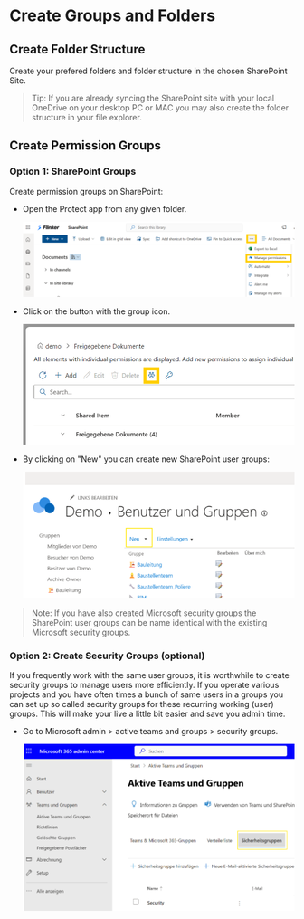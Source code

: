 # Create Groups and Folders

## Create Folder Structure

Create your prefered folders and folder structure in the chosen SharePoint Site. 

> Tip: If you are already syncing the SharePoint site with your local OneDrive on your desktop PC or MAC you may also create the folder structure in your file explorer.

## Create Permission Groups

### Option 1: SharePoint Groups
Create permission groups on SharePoint:
- Open the Protect app from any given folder.
    
    ![Foto](/_media/open-share-app.png)

- Click on the button with the group icon.

    ![Foto](/_media/click-on-group-icon-in-protect-app.png)

- By clicking on "New" you can create new SharePoint user groups:

    ![Foto](/_media/click-on-new-sharepoint-group.png)


> Note: If you have also created Microsoft security groups the SharePoint user groups can be name identical with the existing Microsoft security groups.

### Option 2: Create Security Groups (optional)

 If you frequently work with the same user groups, it is worthwhile to create security groups to manage users more efficiently. If you operate various projects and you have often times a bunch of same users in a groups you can set up so called security groups for these recurring working (user) groups. This will make your live a little bit easier and save you admin time.

- Go to Microsoft admin > active teams and groups > security groups.

    ![Foto](/_media/add-new-security-groups.png)

